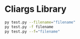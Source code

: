 # Cliargs Library

```bash
py test.py --filename="filename"
py test.py -f filename
py test.py --f="filename"
```
